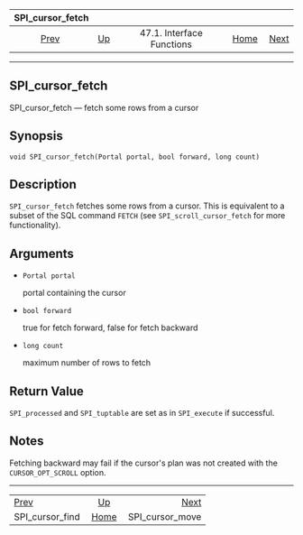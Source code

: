 <!--?xml version="1.0" encoding="UTF-8" standalone="no"?-->

|                  SPI\_cursor\_fetch                 |                                                      |                           |                                                       |                                                     |
| :-------------------------------------------------: | :--------------------------------------------------- | :-----------------------: | ----------------------------------------------------: | --------------------------------------------------: |
| [Prev](spi-spi-cursor-find.html "SPI_cursor_find")  | [Up](spi-interface.html "47.1. Interface Functions") | 47.1. Interface Functions | [Home](index.html "PostgreSQL 17devel Documentation") |  [Next](spi-spi-cursor-move.html "SPI_cursor_move") |

***

[]()

## SPI\_cursor\_fetch

SPI\_cursor\_fetch — fetch some rows from a cursor

## Synopsis

    void SPI_cursor_fetch(Portal portal, bool forward, long count)

## Description

`SPI_cursor_fetch` fetches some rows from a cursor. This is equivalent to a subset of the SQL command `FETCH` (see `SPI_scroll_cursor_fetch` for more functionality).

## Arguments

*   `Portal portal`

    portal containing the cursor

*   `bool forward`

    true for fetch forward, false for fetch backward

*   `long count`

    maximum number of rows to fetch

## Return Value

`SPI_processed` and `SPI_tuptable` are set as in `SPI_execute` if successful.

## Notes

Fetching backward may fail if the cursor's plan was not created with the `CURSOR_OPT_SCROLL` option.

***

|                                                     |                                                       |                                                     |
| :-------------------------------------------------- | :---------------------------------------------------: | --------------------------------------------------: |
| [Prev](spi-spi-cursor-find.html "SPI_cursor_find")  |  [Up](spi-interface.html "47.1. Interface Functions") |  [Next](spi-spi-cursor-move.html "SPI_cursor_move") |
| SPI\_cursor\_find                                   | [Home](index.html "PostgreSQL 17devel Documentation") |                                   SPI\_cursor\_move |
